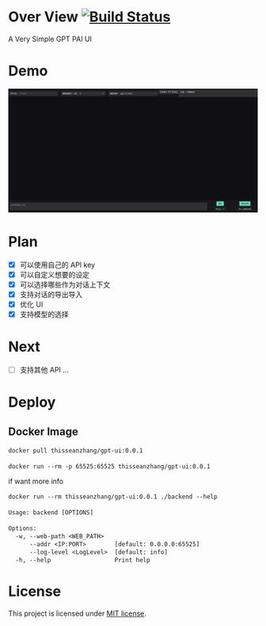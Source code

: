 # Over View [![Build Status](https://drone.whileaway.io/api/badges/ThisSeanZhang/gpt-ui/status.svg)](https://drone.whileaway.io/ThisSeanZhang/gpt-ui)
A Very Simple GPT PAI UI 

# Demo
![](./docs/20230309153623.png)

# Plan
- [x] 可以使用自己的 API key
- [x] 可以自定义想要的设定
- [x] 可以选择哪些作为对话上下文
- [x] 支持对话的导出导入
- [x] 优化 UI
- [x] 支持模型的选择

# Next
- [ ] 支持其他 API
...

# Deploy
## Docker Image
```shell
docker pull thisseanzhang/gpt-ui:0.0.1

docker run --rm -p 65525:65525 thisseanzhang/gpt-ui:0.0.1
```

if want more info
```shell
docker run --rm thisseanzhang/gpt-ui:0.0.1 ./backend --help

Usage: backend [OPTIONS]

Options:
  -w, --web-path <WEB_PATH>
      --addr <IP:PORT>        [default: 0.0.0.0:65525]
      --log-level <LogLevel>  [default: info]
  -h, --help                  Print help

```

# License
This project is licensed under [MIT license](https://github.com/ThisSeanZhang/gpt-ui/blob/main/LICENSE).
